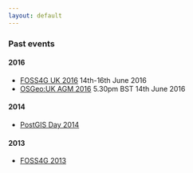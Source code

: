 ```yaml
---
layout: default
---
```


### Past events

#### 2016

* [FOSS4G UK 2016](/foss4guk2016) 14th-16th June 2016
* [OSGeo:UK AGM 2016](./agm/agm2016.html) 5.30pm BST 14th June 2016

#### 2014

* [PostGIS Day 2014](http://osgeouk.github.io/pgday/)

#### 2013

* [FOSS4G 2013](http://2013.foss4g.org/)